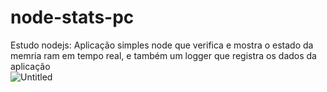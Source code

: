 # node-stats-pc
Estudo nodejs: Aplicação simples node que verifica e mostra o estado da memria ram em tempo real, e também um logger que registra os dados da aplicação<br/>
![Untitled](https://user-images.githubusercontent.com/63961258/140248095-15219ab8-410a-4510-89d7-3ec1e5edde59.png)
